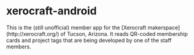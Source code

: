 <h1>xerocraft-android</h1>
This is the (still unofficial) member app for the [Xerocraft makerspace](http://xerocraft.org/) of Tucson, Arizona.  It reads QR-coded membership cards and project tags that are being developed by one of the staff members.

